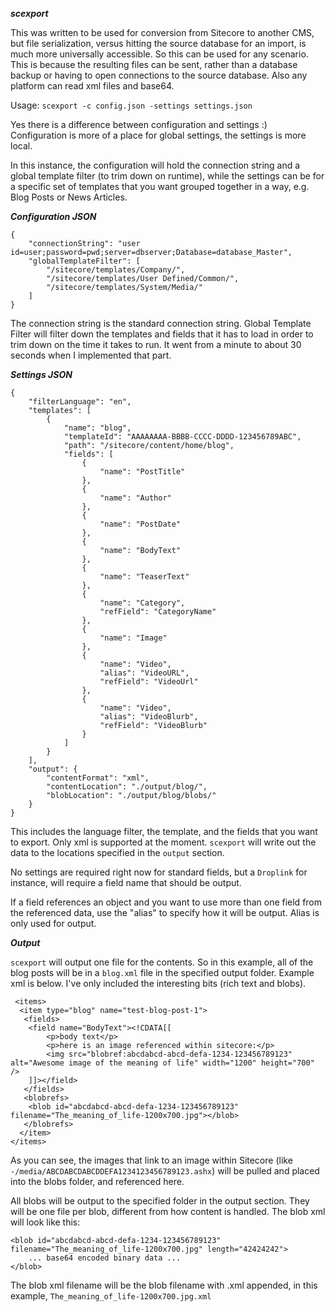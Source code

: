 ***scexport***

This was written to be used for conversion from Sitecore to another CMS, but file serialization, versus hitting the source database for an import, is much more universally accessible. So this can be used for any scenario. This is because the resulting files can be sent, rather than a database backup or having to open connections to the source database. Also any platform can read xml files and base64.

Usage: `scexport -c config.json -settings settings.json`

Yes there is a difference between configuration and settings :)  Configuration is more of a place for global settings, the settings is more local.

In this instance, the configuration will hold the connection string and a global template filter (to trim down on runtime), while the settings can be for a specific set of templates that you want grouped together in a way, e.g. Blog Posts or News Articles.

***Configuration JSON***

```
{
    "connectionString": "user id=user;password=pwd;server=dbserver;Database=database_Master",
    "globalTemplateFilter": [
        "/sitecore/templates/Company/",
        "/sitecore/templates/User Defined/Common/",
        "/sitecore/templates/System/Media/"
    ]
}
```

The connection string is the standard connection string. Global Template Filter will filter down the templates and fields that it has to load in order to trim down on the time it takes to run. It went from a minute to about 30 seconds when I implemented that part.

***Settings JSON***

```
{
    "filterLanguage": "en",
    "templates": [
        {
            "name": "blog",
            "templateId": "AAAAAAAA-BBBB-CCCC-DDDD-123456789ABC",
            "path": "/sitecore/content/home/blog",
            "fields": [
                {
                    "name": "PostTitle"
                },
                {
                    "name": "Author"
                },
                {
                    "name": "PostDate"
                },
                {
                    "name": "BodyText"
                },
                {
                    "name": "TeaserText"
                },
                {
                    "name": "Category",
                    "refField": "CategoryName"
                },
                {
                    "name": "Image"
                },
                {
                    "name": "Video",
                    "alias": "VideoURL",
                    "refField": "VideoUrl"
                },
                {
                    "name": "Video",
                    "alias": "VideoBlurb",
                    "refField": "VideoBlurb"
                }
            ]
        }
    ],
    "output": {
        "contentFormat": "xml",
        "contentLocation": "./output/blog/",
        "blobLocation": "./output/blog/blobs/"
    }
}
```

This includes the language filter, the template, and the fields that you want to export. Only xml is supported at the moment. `scexport` will write out the data to the locations specified in the `output` section.

No settings are required right now for standard fields, but a `Droplink` for instance, will require a field name that should be output.

If a field references an object and you want to use more than one field from the referenced data, use the "alias" to specify how it will be output. Alias is only used for output.

***Output***

`scexport` will output one file for the contents. So in this example, all of the blog posts will be in a `blog.xml` file in the specified output folder. Example xml is below. I've only included the interesting bits (rich text and blobs).

```
 <items>
  <item type="blog" name="test-blog-post-1">
   <fields>
    <field name="BodyText"><!CDATA[[
        <p>body text</p>
        <p>here is an image referenced within sitecore:</p>
        <img src="blobref:abcdabcd-abcd-defa-1234-123456789123" alt="Awesome image of the meaning of life" width="1200" height="700" />
    ]]></field>
   </fields>
   <blobrefs>
    <blob id="abcdabcd-abcd-defa-1234-123456789123" filename="The_meaning_of_life-1200x700.jpg"></blob>
   </blobrefs>
  </item>
</items>
```

As you can see, the images that link to an image within Sitecore (like `-/media/ABCDABCDABCDDEFA1234123456789123.ashx`) will be pulled and placed into the blobs folder, and referenced here.

All blobs will be output to the specified folder in the output section. They will be one file per blob, different from how content is handled. The blob xml will look like this:

```
<blob id="abcdabcd-abcd-defa-1234-123456789123" filename="The_meaning_of_life-1200x700.jpg" length="42424242">
    ... base64 encoded binary data ...
</blob>
```

The blob xml filename will be the blob filename with .xml appended, in this example, `The_meaning_of_life-1200x700.jpg.xml`
